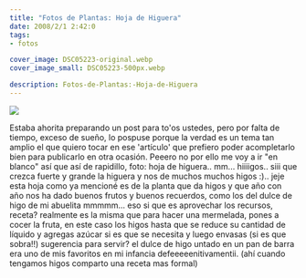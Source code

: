 ```yaml
---
title: "Fotos de Plantas: Hoja de Higuera"
date: 2008/2/1 2:42:0
tags: 
- fotos

cover_image: DSC05223-original.webp
cover_image_small: DSC05223-500px.webp

description: Fotos-de-Plantas:-Hoja-de-Higuera
---
```



[![](DSC05223-800px.webp)](DSC05223-original.webp)  

Estaba ahorita preparando un post para to'os ustedes, pero por falta de tiempo, exceso de sueño, lo pospuse porque la verdad es un tema tan amplio el que quiero tocar en ese 'artículo' que prefiero poder acompletarlo bien para publicarlo en otra ocasión. Peeero no por ello me voy a ir "en blanco" así que así de rapidillo, foto: hoja de higuera.. mm... hiiiigos.. siii que crezca fuerte y grande la higuera y nos de muchos muchos higos :).. jeje esta hoja como ya mencioné es de la planta que da higos y que año con año nos ha dado buenos frutos y buenos recuerdos, como los del dulce de higo de mi abuelita mmmmm... eso si que es aprovechar los recursos, receta? realmente es la misma que para hacer una mermelada, pones a cocer la fruta, en este caso los higos hasta que se reduce su cantidad de líquido y agregas azúcar si es que se necesita y luego envasas (si es que sobra!!) sugerencia para servir? el dulce de higo untado en un pan de barra era uno de mis favoritos en mi infancia defeeeeenitivamentii. (ahí cuando tengamos higos comparto una receta mas formal)
